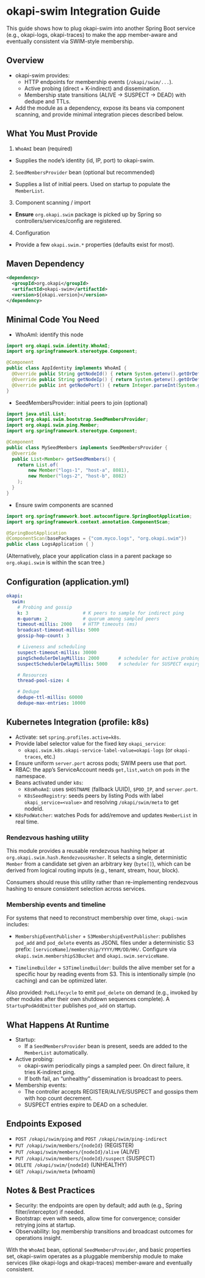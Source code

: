 # okapi-swim Integration Guide

This guide shows how to plug okapi-swim into another Spring Boot service (e.g., okapi-logs, okapi-traces) to make the app member-aware and eventually consistent via SWIM-style membership.

## Overview
- okapi-swim provides:
  - HTTP endpoints for membership events (`/okapi/swim/...`).
  - Active probing (direct + K-indirect) and dissemination.
  - Membership state transitions (ALIVE → SUSPECT → DEAD) with dedupe and TTLs.
- Add the module as a dependency, expose its beans via component scanning, and provide minimal integration pieces described below.

## What You Must Provide
1) `WhoAmI` bean (required)
- Supplies the node’s identity (id, IP, port) to okapi-swim.

2) `SeedMembersProvider` bean (optional but recommended)
- Supplies a list of initial peers. Used on startup to populate the `MemberList`.

3) Component scanning / import
- **Ensure** `org.okapi.swim` package is picked up by Spring so controllers/services/config are registered.

4) Configuration
- Provide a few `okapi.swim.*` properties (defaults exist for most).

## Maven Dependency
```xml
<dependency>
  <groupId>org.okapi</groupId>
  <artifactId>okapi-swim</artifactId>
  <version>${okapi.version}</version>
</dependency>
```

## Minimal Code You Need

- WhoAmI: identify this node
```java
import org.okapi.swim.identity.WhoAmI;
import org.springframework.stereotype.Component;

@Component
public class AppIdentity implements WhoAmI {
  @Override public String getNodeId() { return System.getenv().getOrDefault("NODE_ID", "logs-1"); }
  @Override public String getNodeIp() { return System.getenv().getOrDefault("NODE_IP", "127.0.0.1"); }
  @Override public int getNodePort() { return Integer.parseInt(System.getProperty("server.port", "8080")); }
}
```

- SeedMembersProvider: initial peers to join (optional)
```java
import java.util.List;
import org.okapi.swim.bootstrap.SeedMembersProvider;
import org.okapi.swim.ping.Member;
import org.springframework.stereotype.Component;

@Component
public class MySeedMembers implements SeedMembersProvider {
  @Override
  public List<Member> getSeedMembers() {
    return List.of(
        new Member("logs-1", "host-a", 8081),
        new Member("logs-2", "host-b", 8082)
    );
  }
}
```

- Ensure swim components are scanned
```java
import org.springframework.boot.autoconfigure.SpringBootApplication;
import org.springframework.context.annotation.ComponentScan;

@SpringBootApplication
@ComponentScan(basePackages = {"com.myco.logs", "org.okapi.swim"})
public class LogsApplication { }
```
(Alternatively, place your application class in a parent package so `org.okapi.swim` is within the scan tree.)

## Configuration (application.yml)
```yaml
okapi:
  swim:
    # Probing and gossip
    k: 3                    # K peers to sample for indirect ping
    m-quorum: 2             # quorum among sampled peers
    timeout-millis: 2000    # HTTP timeouts (ms)
    broadcast-timeout-millis: 5000
    gossip-hop-count: 3

    # Liveness and scheduling
    suspect-timeout-millis: 30000
    pingSchedulerDelayMillis: 2000       # scheduler for active probing
    suspectSchedulerDelayMillis: 5000    # scheduler for SUSPECT expiry

    # Resources
    thread-pool-size: 4

    # Dedupe
    dedupe-ttl-millis: 60000
    dedupe-max-entries: 10000
```

## Kubernetes Integration (profile: k8s)
- Activate: set `spring.profiles.active=k8s`.
- Provide label selector value for the fixed key `okapi_service`:
  - `okapi.swim.k8s.okapi-service-label-value=okapi-logs` (or `okapi-traces`, etc.)
- Ensure uniform `server.port` across pods; SWIM peers use that port.
- RBAC: the app’s ServiceAccount needs `get,list,watch` on `pods` in the namespace.
- Beans activated under `k8s`:
  - `K8sWhoAmI`: uses `$HOSTNAME` (fallback UUID), `$POD_IP`, and `server.port`.
  - `K8sSeedRegistry`: seeds peers by listing Pods with label `okapi_service=<value>` and resolving `/okapi/swim/meta` to get nodeId.
- `K8sPodWatcher`: watches Pods for add/remove and updates `MemberList` in real time.

### Rendezvous hashing utility

This module provides a reusable rendezvous hashing helper at `org.okapi.swim.hash.RendezvousHasher`.
It selects a single, deterministic `Member` from a candidate set given an arbitrary key
(`byte[]`), which can be derived from logical routing inputs (e.g., tenant, stream, hour, block).

Consumers should reuse this utility rather than re-implementing rendezvous hashing to ensure
consistent selection across services.

### Membership events and timeline

For systems that need to reconstruct membership over time, `okapi-swim` includes:

- `MembershipEventPublisher` + `S3MembershipEventPublisher`: publishes `pod_add` and `pod_delete`
  events as JSONL files under a deterministic S3 prefix: `[serviceName]/membership/YYYY/MM/DD/HH/`.
  Configure via `okapi.swim.membershipS3Bucket` and `okapi.swim.serviceName`.

- `TimelineBuilder` + `S3TimelineBuilder`: builds the alive member set for a specific hour by
  reading events from S3. This is intentionally simple (no caching) and can be optimized later.

Also provided: `PodLifecycle` to emit `pod_delete` on demand (e.g., invoked by other modules after
their own shutdown sequences complete). A `StartupPodAddEmitter` publishes `pod_add` on startup.
## What Happens At Runtime
- Startup:
  - If a `SeedMembersProvider` bean is present, seeds are added to the `MemberList` automatically.
- Active probing:
  - okapi-swim periodically pings a sampled peer. On direct failure, it tries K-indirect ping.
  - If both fail, an “unhealthy” dissemination is broadcast to peers.
- Membership events:
  - The controller accepts REGISTER/ALIVE/SUSPECT and gossips them with hop count decrement.
  - SUSPECT entries expire to DEAD on a scheduler.

## Endpoints Exposed
- `POST /okapi/swim/ping` and `POST /okapi/swim/ping-indirect`
- `PUT /okapi/swim/members/{nodeId}` (REGISTER)
- `PUT /okapi/swim/members/{nodeId}/alive` (ALIVE)
- `PUT /okapi/swim/members/{nodeId}/suspect` (SUSPECT)
- `DELETE /okapi/swim/{nodeId}` (UNHEALTHY)
- `GET /okapi/swim/meta` (whoami)

## Notes & Best Practices
- Security: the endpoints are open by default; add auth (e.g., Spring filter/interceptor) if needed.
- Bootstrap: even with seeds, allow time for convergence; consider retrying joins at startup.
- Observability: log membership transitions and broadcast outcomes for operations insight.

With the `WhoAmI` bean, optional `SeedMembersProvider`, and basic properties set, okapi-swim operates as a pluggable membership module to make services (like okapi-logs and okapi-traces) member-aware and eventually consistent.
